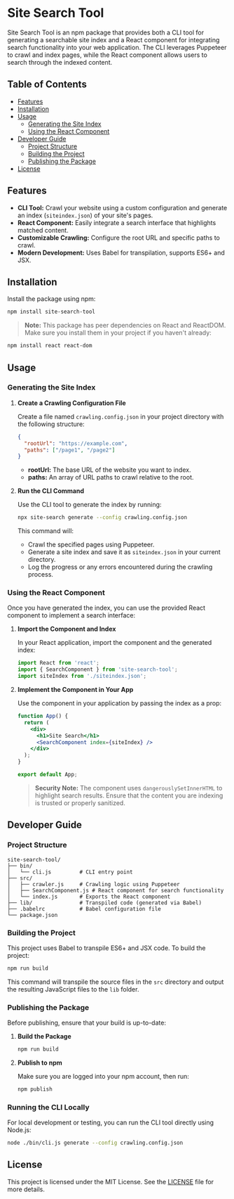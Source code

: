 # Site Search Tool

Site Search Tool is an npm package that provides both a CLI tool for generating a searchable site index and a React component for integrating search functionality into your web application. The CLI leverages Puppeteer to crawl and index pages, while the React component allows users to search through the indexed content.

## Table of Contents

- [Features](#features)
- [Installation](#installation)
- [Usage](#usage)
  - [Generating the Site Index](#generating-the-site-index)
  - [Using the React Component](#using-the-react-component)
- [Developer Guide](#developer-guide)
  - [Project Structure](#project-structure)
  - [Building the Project](#building-the-project)
  - [Publishing the Package](#publishing-the-package)
- [License](#license)

## Features

- **CLI Tool:** Crawl your website using a custom configuration and generate an index (`siteindex.json`) of your site's pages.
- **React Component:** Easily integrate a search interface that highlights matched content.
- **Customizable Crawling:** Configure the root URL and specific paths to crawl.
- **Modern Development:** Uses Babel for transpilation, supports ES6+ and JSX.

## Installation

Install the package using npm:

```bash
npm install site-search-tool
```

> **Note:** This package has peer dependencies on React and ReactDOM. Make sure you install them in your project if you haven't already:

```bash
npm install react react-dom
```

## Usage

### Generating the Site Index

1. **Create a Crawling Configuration File**

   Create a file named `crawling.config.json` in your project directory with the following structure:

   ```json
   {
     "rootUrl": "https://example.com",
     "paths": ["/page1", "/page2"]
   }
   ```

   - **rootUrl:** The base URL of the website you want to index.
   - **paths:** An array of URL paths to crawl relative to the root.

2. **Run the CLI Command**

   Use the CLI tool to generate the index by running:

   ```bash
   npx site-search generate --config crawling.config.json
   ```

   This command will:
   - Crawl the specified pages using Puppeteer.
   - Generate a site index and save it as `siteindex.json` in your current directory.
   - Log the progress or any errors encountered during the crawling process.

### Using the React Component

Once you have generated the index, you can use the provided React component to implement a search interface:

1. **Import the Component and Index**

   In your React application, import the component and the generated index:

   ```javascript
   import React from 'react';
   import { SearchComponent } from 'site-search-tool';
   import siteIndex from './siteindex.json';
   ```

2. **Implement the Component in Your App**

   Use the component in your application by passing the index as a prop:

   ```jsx
   function App() {
     return (
       <div>
         <h1>Site Search</h1>
         <SearchComponent index={siteIndex} />
       </div>
     );
   }

   export default App;
   ```

   > **Security Note:** The component uses `dangerouslySetInnerHTML` to highlight search results. Ensure that the content you are indexing is trusted or properly sanitized.

## Developer Guide

### Project Structure

```
site-search-tool/
├── bin/
│   └── cli.js         # CLI entry point
├── src/
│   ├── crawler.js     # Crawling logic using Puppeteer
│   ├── SearchComponent.js # React component for search functionality
│   └── index.js       # Exports the React component
├── lib/               # Transpiled code (generated via Babel)
├── .babelrc           # Babel configuration file
└── package.json
```

### Building the Project

This project uses Babel to transpile ES6+ and JSX code. To build the project:

```bash
npm run build
```

This command will transpile the source files in the `src` directory and output the resulting JavaScript files to the `lib` folder.

### Publishing the Package

Before publishing, ensure that your build is up-to-date:

1. **Build the Package**

   ```bash
   npm run build
   ```

2. **Publish to npm**

   Make sure you are logged into your npm account, then run:

   ```bash
   npm publish
   ```

### Running the CLI Locally

For local development or testing, you can run the CLI tool directly using Node.js:

```bash
node ./bin/cli.js generate --config crawling.config.json
```

## License

This project is licensed under the MIT License. See the [LICENSE](LICENSE) file for more details.